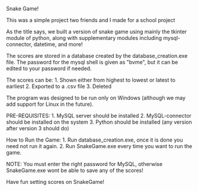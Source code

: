 Snake Game!

This was a simple project two friends and I made for a school project

As the title says, we built a version of snake game using mainly the tkinter module of python, along with supplementary modules including mysql-connector, datetime, and more!

The scores are stored in a database created by the database_creation.exe file. The password for the mysql shell is given as "bvme", but it can be edited to your password if needed.

The scores can be:
                    1. Shown either from highest to lowest or latest to earliest
                    2. Exported to a .csv file
                    3. Deleted

The program was designed to be run only on Windows (although we may add support for Linux in the future).

PRE-REQUISITES:
                1. MySQL server should be installed
                2. MySQL-connector should be installed on the system
                3. Python should be installed (any version after version 3 should do)

How to Run the Game:
                1. Run database_creation.exe, once it is done you need not run it again.
                2. Run SnakeGame.exe every time you want to run the game.

NOTE: You must enter the right password for MySQL, otherwise SnakeGame.exe wont be able to save any of the scores!

Have fun setting scores on SnakeGame!
